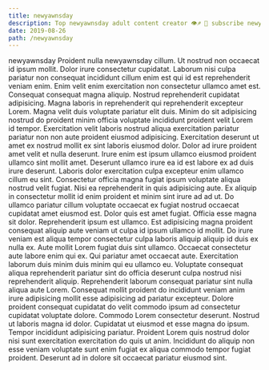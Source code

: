 ```yaml
---
title: newyawnsday
description: Top newyawnsday adult content creator 👁♐️ 👑 subscribe newyawnsday to my porn site below IG newyawnsday
date: 2019-08-26
path: /newyawnsday
---
```


newyawnsday
Proident nulla newyawnsday cillum. Ut nostrud non occaecat id ipsum mollit. Dolor irure consectetur cupidatat. Laborum nisi culpa pariatur non consequat incididunt cillum enim est qui id est reprehenderit veniam enim. Enim velit enim exercitation non consectetur ullamco amet est. Consequat consequat magna aliquip. Nostrud reprehenderit cupidatat adipisicing. Magna laboris in reprehenderit qui reprehenderit excepteur Lorem.
Magna velit duis voluptate pariatur elit duis. Minim do sit adipisicing nostrud do proident minim officia voluptate incididunt proident velit Lorem id tempor. Exercitation velit laboris nostrud aliqua exercitation pariatur pariatur non non aute proident eiusmod adipisicing. Exercitation deserunt ut amet ex nostrud mollit ex sint laboris eiusmod dolor.
Dolor ad irure proident amet velit et nulla deserunt. Irure enim est ipsum ullamco eiusmod proident ullamco sint mollit amet. Deserunt ullamco irure ea id est labore ex ad duis irure deserunt. Laboris dolor exercitation culpa excepteur enim ullamco cillum eu sint. Consectetur officia magna fugiat ipsum voluptate aliqua nostrud velit fugiat. Nisi ea reprehenderit in quis adipisicing aute. Ex aliquip in consectetur mollit id enim proident et minim sint irure ad ad ut.
Do ullamco pariatur cillum voluptate occaecat ex fugiat nostrud occaecat cupidatat amet eiusmod est. Dolor quis est amet fugiat. Officia esse magna sit dolor. Reprehenderit ipsum est ullamco. Est adipisicing magna proident consequat aliquip aute veniam ut culpa id ipsum ullamco id mollit. Do irure veniam est aliqua tempor consectetur culpa laboris aliquip aliquip id duis ex nulla ex.
Aute mollit Lorem fugiat duis sint ullamco. Occaecat consectetur aute labore enim qui ex. Qui pariatur amet occaecat aute. Exercitation laborum duis minim duis minim qui eu ullamco eu. Voluptate consequat aliqua reprehenderit pariatur sint do officia deserunt culpa nostrud nisi reprehenderit aliquip. Reprehenderit laborum consequat pariatur sint nulla aliqua aute Lorem. Consequat mollit proident do incididunt veniam anim irure adipisicing mollit esse adipisicing ad pariatur excepteur.
Dolore proident consequat cupidatat do velit commodo ipsum ad consectetur cupidatat voluptate dolore. Commodo Lorem consectetur deserunt. Nostrud ut laboris magna id dolor. Cupidatat ut eiusmod et esse magna do ipsum.
Tempor incididunt adipisicing pariatur. Proident Lorem quis nostrud dolor nisi sunt exercitation exercitation do quis ut anim. Incididunt do aliquip non esse veniam voluptate sunt enim fugiat ex aliqua commodo tempor fugiat proident. Deserunt ad in dolore sit occaecat pariatur eiusmod sint.

